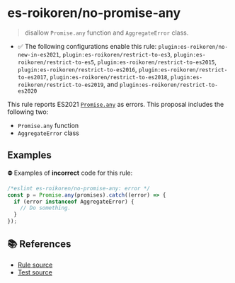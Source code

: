 # es-roikoren/no-promise-any
> disallow `Promise.any` function and `AggregateError` class.

- ✅ The following configurations enable this rule: `plugin:es-roikoren/no-new-in-es2021`, `plugin:es-roikoren/restrict-to-es3`, `plugin:es-roikoren/restrict-to-es5`, `plugin:es-roikoren/restrict-to-es2015`, `plugin:es-roikoren/restrict-to-es2016`, `plugin:es-roikoren/restrict-to-es2017`, `plugin:es-roikoren/restrict-to-es2018`, `plugin:es-roikoren/restrict-to-es2019`, and `plugin:es-roikoren/restrict-to-es2020`

This rule reports ES2021 [`Promise.any`](https://github.com/tc39/proposal-promise-any) as errors.
This proposal includes the following two:

- `Promise.any` function
- `AggregateError` class

## Examples

⛔ Examples of **incorrect** code for this rule:

```js
/*eslint es-roikoren/no-promise-any: error */
const p = Promise.any(promises).catch((error) => {
  if (error instanceof AggregateError) {
    // Do something.
  }
});
```

## 📚 References

- [Rule source](https://github.com/roikoren755/eslint-plugin-es/blob/v1.0.0/src/rules/no-promise-any.ts)
- [Test source](https://github.com/roikoren755/eslint-plugin-es/blob/v1.0.0/tests/src/rules/no-promise-any.ts)

